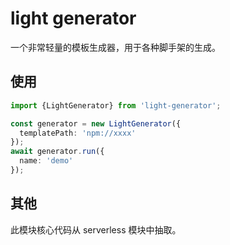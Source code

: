 # light generator

一个非常轻量的模板生成器，用于各种脚手架的生成。

## 使用

```ts
import {LightGenerator} from 'light-generator';

const generator = new LightGenerator({
  templatePath: 'npm://xxxx'
});
await generator.run({
  name: 'demo'
});
```

## 其他

此模块核心代码从 serverless 模块中抽取。
